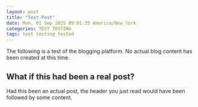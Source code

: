 ```yaml
---
layout: post
title: "Test-Post"
date: Mon, 01 Sep 2025 09:01:35 America/New_York
categories: TEST TESTING
tags: test testing tested
---
```


The following is a test of the blogging platform.  No actual blog 
content has been created at this time.

## What if this had been a real post?
Had this been an actual post, the header you just read would have
been followed by some content.
